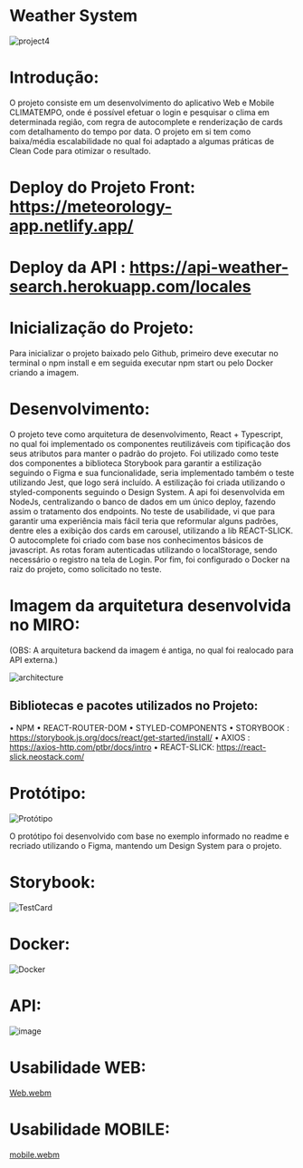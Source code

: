 # Weather System

![project4](https://user-images.githubusercontent.com/82072640/206579047-3d327726-adc9-4614-ae62-01bd993a7bd7.jpg)

# Introdução:

O projeto consiste em um desenvolvimento do aplicativo Web e Mobile CLIMATEMPO, onde é possível efetuar o login e pesquisar o clima em determinada região, com regra de autocomplete e renderização de cards com detalhamento do tempo por data. O projeto em si tem como baixa/média escalabilidade no qual foi adaptado a algumas práticas de Clean Code para otimizar o resultado.

# Deploy do Projeto Front: https://meteorology-app.netlify.app/

# Deploy da API : https://api-weather-search.herokuapp.com/locales

# Inicialização do Projeto:

Para inicializar o projeto baixado pelo Github, primeiro deve executar no terminal o npm install e em seguida executar npm start ou pelo Docker criando a imagem.

# Desenvolvimento:

O projeto teve como arquitetura de desenvolvimento, React + Typescript, no qual foi implementado os componentes reutilizáveis com tipificação dos seus atributos para manter o padrão do projeto. Foi utilizado como teste dos componentes a biblioteca Storybook para garantir a estilização seguindo o Figma e sua funcionalidade, seria implementado também o teste utilizando Jest, que logo será incluído. A estilização foi criada utilizando o styled-components seguindo o Design System. A api foi desenvolvida em NodeJs, centralizando o banco de dados em um único deploy, fazendo assim o tratamento dos endpoints. No teste de usabilidade, vi que para garantir uma experiência mais fácil teria que reformular alguns padrões, dentre eles a exibição dos cards em carousel, utilizando a lib REACT-SLICK. O autocomplete foi criado com base nos conhecimentos básicos de javascript. As rotas foram autenticadas utilizando o localStorage, sendo necessário o registro na tela de Login. Por fim, foi configurado o Docker na raiz do projeto, como solicitado no teste.

# Imagem da arquitetura desenvolvida no MIRO:
(OBS: A arquitetura backend da imagem é antiga, no qual foi realocado para API externa.)

![architecture](https://user-images.githubusercontent.com/82072640/199833524-b67c925b-0f61-461b-b419-4a9ee48cb37f.jpg)

## Bibliotecas e pacotes utilizados no Projeto:

• NPM
• REACT-ROUTER-DOM
• STYLED-COMPONENTS
• STORYBOOK : https://storybook.js.org/docs/react/get-started/install/
• AXIOS : https://axios-http.com/ptbr/docs/intro
• REACT-SLICK: https://react-slick.neostack.com/

# Protótipo:

![Protótipo](https://user-images.githubusercontent.com/82072640/199833629-33b9afbb-87f6-417f-b7d6-0c76afbd2335.jpg)

O protótipo foi desenvolvido com base no exemplo informado no readme e recriado utilizando o Figma, mantendo um Design System para o projeto.

# Storybook:

![TestCard](https://user-images.githubusercontent.com/82072640/199833789-eddf4165-9755-4b22-a2e1-fa1f7056d672.jpg)

# Docker:

![Docker](https://user-images.githubusercontent.com/82072640/199834314-9a58cbfc-e5fd-47ae-9921-7a901f8bf7db.jpg)

# API:

![image](https://user-images.githubusercontent.com/82072640/200446586-391a1c29-4807-4a75-933d-43bed32b847b.png)

# Usabilidade WEB:

[Web.webm](https://user-images.githubusercontent.com/82072640/199834051-899d1324-5f16-44c3-bbf2-cfb5c83646ad.webm)

# Usabilidade MOBILE:

[mobile.webm](https://user-images.githubusercontent.com/82072640/199834119-88642527-3c20-4a8c-874d-fc129645cb50.webm)
